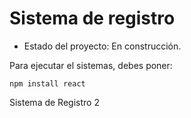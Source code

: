 <h1> Sistema de registro </h1>

- Estado del proyecto: En construcción.

Para ejecutar el sistemas, debes poner:

``` npm install react ```

Sistema de Registro 2

